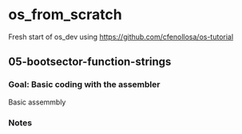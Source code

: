 # os_from_scratch
Fresh start of os_dev using https://github.com/cfenollosa/os-tutorial

## 05-bootsector-function-strings

### Goal: Basic coding with the assembler

Basic assemmbly

### Notes

